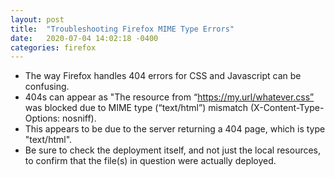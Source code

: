 ```yaml
---
layout: post
title:  "Troubleshooting Firefox MIME Type Errors"
date:   2020-07-04 14:02:18 -0400
categories: firefox
---
```

* The way Firefox handles 404 errors for CSS and Javascript can be confusing.
* 404s can appear as "The resource from “https://my.url/whatever.css” was blocked due to MIME type (“text/html”) mismatch (X-Content-Type-Options: nosniff).
* This appears to be due to the server returning a 404 page, which is type "text/html".
* Be sure to check the deployment itself, and not just the local resources, to confirm that the file(s) in question were actually deployed.
